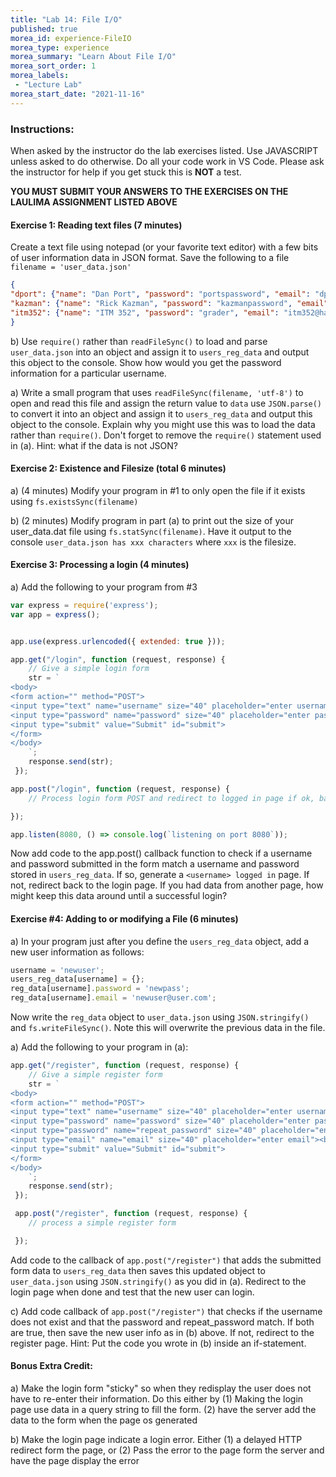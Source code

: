 ```yaml
--- 
title: "Lab 14: File I/O" 
published: true 
morea_id: experience-FileIO
morea_type: experience 
morea_summary: "Learn About File I/O"
morea_sort_order: 1 
morea_labels:
 - "Lecture Lab"
morea_start_date: "2021-11-16"
---
```


### Instructions: 
When asked by the instructor do the lab exercises listed. Use JAVASCRIPT unless asked to do otherwise.
Do all your code work in VS Code. Please ask the instructor for help if you get stuck this is **NOT** a test.

**YOU MUST SUBMIT YOUR ANSWERS TO THE EXERCISES ON THE LAULIMA ASSIGNMENT LISTED ABOVE**

#### Exercise 1: Reading text files (7 minutes)

Create a text file using notepad (or your favorite text editor) with a few bits of user information data in JSON format. Save the following to a file `filename = 'user_data.json'`
```JSON
{
"dport": {"name": "Dan Port", "password": "portspassword", "email": "dport@hawaii.edu"},
"kazman": {"name": "Rick Kazman", "password": "kazmanpassword", "email": "kazman@hawaii.edu"},
"itm352": {"name": "ITM 352", "password": "grader", "email": "itm352@hawaii.edu"}
}
```

b) Use `require()` rather than `readFileSync()` to load and parse `user_data.json` into an object and assign it to `users_reg_data` and output this object to the console. Show how would you get the password information for a particular username.

a) Write a small program that uses `readFileSync(filename, 'utf-8')` to open and read this file and assign the return value to `data` use `JSON.parse()` to convert it into an object and assign it to `users_reg_data` and output this object to the console. Explain why you might use this was to load the data rather than `require()`. Don't forget to remove the `require()` statement used in (a). Hint: what if the data is not JSON?  



#### Exercise 2: Existence and Filesize (total 6 minutes)

a) (4 minutes) Modify your program in #1 to only open the file if it exists using `fs.existsSync(filename)`

b) (2 minutes) Modify program in part (a) to print out the size of your user_data.dat file using `fs.statSync(filename)`. Have it output to the console `user_data.json has xxx characters` where `xxx` is the filesize.

#### Exercise 3: Processing a login (4 minutes)

a) Add the following to your program from #3
```Javascript
var express = require('express');
var app = express();


app.use(express.urlencoded({ extended: true }));

app.get("/login", function (request, response) {
    // Give a simple login form
    str = `
<body>
<form action="" method="POST">
<input type="text" name="username" size="40" placeholder="enter username" ><br />
<input type="password" name="password" size="40" placeholder="enter password"><br />
<input type="submit" value="Submit" id="submit">
</form>
</body>
    `;
    response.send(str);
 });

app.post("/login", function (request, response) {
    // Process login form POST and redirect to logged in page if ok, back to login page if not

});

app.listen(8080, () => console.log(`listening on port 8080`));
```
Now add code to the app.post() callback function to check if a username and password submitted in the form match a username and password stored in `users_reg_data`. If so, generate a `<username> logged in` page. If not, redirect back to the login page. If you had data from another page, how might keep this data around until a successful login?

#### Exercise #4: Adding to or modifying a File (6 minutes)
a) In your program just after you define the `users_reg_data` object, add a new user information as follows:
```Javascript
username = 'newuser';
users_reg_data[username] = {};
reg_data[username].password = 'newpass';
reg_data[username].email = 'newuser@user.com';
```
Now write the `reg_data` object to `user_data.json` using  `JSON.stringify()` and `fs.writeFileSync()`. Note this will overwrite the previous data in the file.

a) Add the following to your program in (a):
```Javascript
app.get("/register", function (request, response) {
    // Give a simple register form
    str = `
<body>
<form action="" method="POST">
<input type="text" name="username" size="40" placeholder="enter username" ><br />
<input type="password" name="password" size="40" placeholder="enter password"><br />
<input type="password" name="repeat_password" size="40" placeholder="enter password again"><br />
<input type="email" name="email" size="40" placeholder="enter email"><br />
<input type="submit" value="Submit" id="submit">
</form>
</body>
    `;
    response.send(str);
 });

 app.post("/register", function (request, response) {
    // process a simple register form

 });
 ```
Add code to the callback of `app.post("/register")` that adds the submitted form data to `users_reg_data` then saves this updated object to `user_data.json` using `JSON.stringify()` as you did in (a). Redirect to the login page when done and test that the new user can login.

c) Add code callback of `app.post("/register")` that checks if the username does not exist and that the password and repeat_password match. If both are true, then save the new user info as in (b) above. If not, redirect to the register page. Hint: Put the code you wrote in (b) inside an if-statement.

#### Bonus Extra Credit: 
a) Make the login form "sticky" so when they redisplay the user does not have to re-enter their information. Do this either by (1) Making the login page use data in a query string to fill the form. (2) have the server add the data to the form when the page os generated

b) Make the login page indicate a login error. Either (1) a delayed HTTP redirect form the page, or (2) Pass the error to the page form the server and have the page display the error